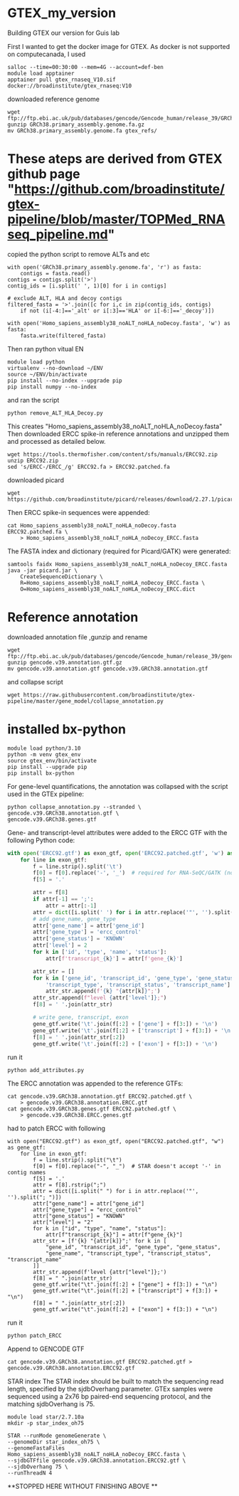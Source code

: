 # GTEX_my_version
Building GTEX our version for Guis lab

First I wanted to get the docker image for GTEX. As docker is not supported on computecanada, I used
```
salloc --time=00:30:00 --mem=4G --account=def-ben
module load apptainer
apptainer pull gtex_rnaseq_V10.sif docker://broadinstitute/gtex_rnaseq:V10
```
downloaded reference genome
```
wget ftp://ftp.ebi.ac.uk/pub/databases/gencode/Gencode_human/release_39/GRCh38.primary_assembly.genome.fa.gz
gunzip GRCh38.primary_assembly.genome.fa.gz
mv GRCh38.primary_assembly.genome.fa gtex_refs/
```
# These ateps are derived from GTEX github page "https://github.com/broadinstitute/gtex-pipeline/blob/master/TOPMed_RNAseq_pipeline.md"

copied the python script to remove ALTs and etc
```
with open('GRCh38.primary_assembly.genome.fa', 'r') as fasta:
    contigs = fasta.read()
contigs = contigs.split('>')
contig_ids = [i.split(' ', 1)[0] for i in contigs]

# exclude ALT, HLA and decoy contigs
filtered_fasta = '>'.join([c for i,c in zip(contig_ids, contigs)
    if not (i[-4:]=='_alt' or i[:3]=='HLA' or i[-6:]=='_decoy')])

with open('Homo_sapiens_assembly38_noALT_noHLA_noDecoy.fasta', 'w') as fasta:
    fasta.write(filtered_fasta)
```
Then ran python vitual EN
```
module load python
virtualenv --no-download ~/ENV
source ~/ENV/bin/activate
pip install --no-index --upgrade pip
pip install numpy --no-index
```
and ran the script
```
python remove_ALT_HLA_Decoy.py
```
This creates "Homo_sapiens_assembly38_noALT_noHLA_noDecoy.fasta"
Then downloaded ERCC spike-in reference annotations and unzipped them and processed as detailed below.
```
wget https://tools.thermofisher.com/content/sfs/manuals/ERCC92.zip
unzip ERCC92.zip
sed 's/ERCC-/ERCC_/g' ERCC92.fa > ERCC92.patched.fa
```
downloaded picard
```
wget https://github.com/broadinstitute/picard/releases/download/2.27.1/picard.jar
```

Then ERCC spike-in sequences were appended:
```
cat Homo_sapiens_assembly38_noALT_noHLA_noDecoy.fasta ERCC92.patched.fa \
    > Homo_sapiens_assembly38_noALT_noHLA_noDecoy_ERCC.fasta
```
The FASTA index and dictionary (required for Picard/GATK) were generated:
```
samtools faidx Homo_sapiens_assembly38_noALT_noHLA_noDecoy_ERCC.fasta
java -jar picard.jar \
    CreateSequenceDictionary \
    R=Homo_sapiens_assembly38_noALT_noHLA_noDecoy_ERCC.fasta \
    O=Homo_sapiens_assembly38_noALT_noHLA_noDecoy_ERCC.dict
```
# Reference annotation

downloaded annotation file ,gunzip and rename
```
wget ftp://ftp.ebi.ac.uk/pub/databases/gencode/Gencode_human/release_39/gencode.v39.annotation.gtf.gz
gunzip gencode.v39.annotation.gtf.gz
mv gencode.v39.annotation.gtf gencode.v39.GRCh38.annotation.gtf
```
and collapse script
```
wget https://raw.githubusercontent.com/broadinstitute/gtex-pipeline/master/gene_model/collapse_annotation.py
```
# installed bx-python
```
module load python/3.10
python -m venv gtex_env
source gtex_env/bin/activate
pip install --upgrade pip
pip install bx-python
```
For gene-level quantifications, the annotation was collapsed with the script used in the GTEx pipeline:
```
python collapse_annotation.py --stranded \
gencode.v39.GRCh38.annotation.gtf \
gencode.v39.GRCh38.genes.gtf

```

Gene- and transcript-level attributes were added to the ERCC GTF with the following Python code:
```add_attributes.py
with open('ERCC92.gtf') as exon_gtf, open('ERCC92.patched.gtf', 'w') as gene_gtf:
    for line in exon_gtf:
        f = line.strip().split('\t')
        f[0] = f[0].replace('-', '_')  # required for RNA-SeQC/GATK (no '-' in contig name)
        f[5] = '.'

        attr = f[8]
        if attr[-1] == ';':
            attr = attr[:-1]
        attr = dict([i.split(' ') for i in attr.replace('"', '').split('; ')])
        # add gene_name, gene_type
        attr['gene_name'] = attr['gene_id']
        attr['gene_type'] = 'ercc_control'
        attr['gene_status'] = 'KNOWN'
        attr['level'] = 2
        for k in ['id', 'type', 'name', 'status']:
            attr[f'transcript_{k}'] = attr[f'gene_{k}']

        attr_str = []
        for k in ['gene_id', 'transcript_id', 'gene_type', 'gene_status', 'gene_name',
            'transcript_type', 'transcript_status', 'transcript_name']:
            attr_str.append(f'{k} "{attr[k]}";')
        attr_str.append(f"level {attr['level']};")
        f[8] = ' '.join(attr_str)

        # write gene, transcript, exon
        gene_gtf.write('\t'.join(f[:2] + ['gene'] + f[3:]) + '\n')
        gene_gtf.write('\t'.join(f[:2] + ['transcript'] + f[3:]) + '\n')
        f[8] = ' '.join(attr_str[:2])
        gene_gtf.write('\t'.join(f[:2] + ['exon'] + f[3:]) + '\n')
```
run it 
```
python add_attributes.py
```
The ERCC annotation was appended to the reference GTFs:
```
cat gencode.v39.GRCh38.annotation.gtf ERCC92.patched.gtf \
    > gencode.v39.GRCh38.annotation.ERCC.gtf
cat gencode.v39.GRCh38.genes.gtf ERCC92.patched.gtf \
    > gencode.v39.GRCh38.ERCC.genes.gtf
```
had to patch ERCC with following
```patch_ERCC
with open("ERCC92.gtf") as exon_gtf, open("ERCC92.patched.gtf", "w") as gene_gtf:
    for line in exon_gtf:
        f = line.strip().split("\t")
        f[0] = f[0].replace("-", "_")  # STAR doesn't accept '-' in contig names
        f[5] = '.'
        attr = f[8].rstrip(";")
        attr = dict([i.split(" ") for i in attr.replace('"', '').split("; ")])
        attr["gene_name"] = attr["gene_id"]
        attr["gene_type"] = "ercc_control"
        attr["gene_status"] = "KNOWN"
        attr["level"] = "2"
        for k in ["id", "type", "name", "status"]:
            attr[f"transcript_{k}"] = attr[f"gene_{k}"]
        attr_str = [f'{k} "{attr[k]}";' for k in [
            "gene_id", "transcript_id", "gene_type", "gene_status",
            "gene_name", "transcript_type", "transcript_status", "transcript_name"
        ]]
        attr_str.append(f'level {attr["level"]};')
        f[8] = " ".join(attr_str)
        gene_gtf.write("\t".join(f[:2] + ["gene"] + f[3:]) + "\n")
        gene_gtf.write("\t".join(f[:2] + ["transcript"] + f[3:]) + "\n")
        f[8] = " ".join(attr_str[:2])
        gene_gtf.write("\t".join(f[:2] + ["exon"] + f[3:]) + "\n")
```
run it
```
python patch_ERCC
```
Append to GENCODE GTF
```
cat gencode.v39.GRCh38.annotation.gtf ERCC92.patched.gtf > gencode.v39.GRCh38.annotation.ERCC92.gtf
```
STAR index
The STAR index should be built to match the sequencing read length, specified by the sjdbOverhang parameter. GTEx samples were sequenced using a 2x76 bp paired-end sequencing protocol, and the matching sjdbOverhang is 75.
```
module load star/2.7.10a
mkdir -p star_index_oh75

STAR --runMode genomeGenerate \
--genomeDir star_index_oh75 \
--genomeFastaFiles Homo_sapiens_assembly38_noALT_noHLA_noDecoy_ERCC.fasta \
--sjdbGTFfile gencode.v39.GRCh38.annotation.ERCC92.gtf \
--sjdbOverhang 75 \
--runThreadN 4

```
**STOPPED HERE WITHOUT FINISHING ABOVE **
